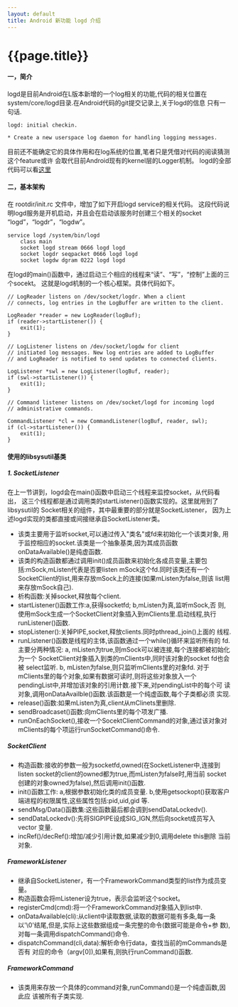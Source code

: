 ```yaml
---
layout: default
title: Android 新功能 logd 介绍
---
```


{{page.title}}
======================

#### 一，简介

logd是目前Android在L版本新增的一个log相关的功能,代码的相关位置在
system/core/logd目录.在Android代码的git提交记录上,关于logd的信息
只有一句话.

    logd: initial checkin.

    * Create a new userspace log daemon for handling logging messages.

目前还不能确定它的具体作用和在log系统的位置,笔者只是凭借对代码的阅读猜测这个feature或许
会取代目前Android现有的kernel层的Logger机制。
logd的全部代码可以看[这里](https://android.googlesource.com/platform/system/core/+/882f856668331488d9bbaec429de7aac5d7978c9/logd)

#### 二，基本架构

在 rootdir/init.rc 文件中，增加了如下开启logd service的相关代码。
这段代码说明logd服务是开机启动，并且会在启动该服务时创建三个相关的socket
“logd”，“logdr”，“logdw”。

    service logd /system/bin/logd
        class main
        socket logd stream 0666 logd logd 
        socket logdr seqpacket 0666 logd logd 
        socket logdw dgram 0222 logd logd 
            
在logd的main()函数中，通过启动三个相应的线程来“读”、“写”，“控制”上面的三个socekt。
这就是logd机制的一个核心框架。具体代码如下。
    
    // LogReader listens on /dev/socket/logdr. When a client
    // connects, log entries in the LogBuffer are written to the client.
    
    LogReader *reader = new LogReader(logBuf);
    if (reader->startListener()) {
        exit(1);
    }
    
    // LogListener listens on /dev/socket/logdw for client
    // initiated log messages. New log entries are added to LogBuffer
    // and LogReader is notified to send updates to connected clients.
    
    LogListener *swl = new LogListener(logBuf, reader);
    if (swl->startListener()) {
        exit(1);
    }
    
    // Command listener listens on /dev/socket/logd for incoming logd
    // administrative commands.
    
    CommandListener *cl = new CommandListener(logBuf, reader, swl);
    if (cl->startListener()) {
        exit(1);
    }
    
#### 使用的libsysutil基类

##### 1. SocketListener

在上一节讲到，logd会在main()函数中启动三个线程来监控socket，从代码看出，
这三个线程都是通过调用类的startListener()函数实现的。这里就用到了libsysutil的
Socket相关的组件，其中最重要的部分就是SocketListener，
因为上述logd实现的类都直接或间接继承自SocketListener类。

- 该类主要用于监听socket,可以通过传入"类名"或fd来初始化一个该类对象,
   用于监控相应的socket.该类是一个抽象基类,因为其成员函数
   onDataAvailable()是纯虚函数.
- 该类的构造函数都通过调用init()成员函数来初始化各成员变量,主要包
   括:mSock,mListen代表是否要listen mSock这个fd.同时该类还有一个
   SocketClient的list,用来存放mSock上的连接(如果mListen为false,则该
   list用来存放mSock自己).
- 析构函数:关掉socket,释放每个client.
- startListener()函数工作:a,获得socketfd; b,mListen为真,监听mSock,否
   则,使用mSock生成一个SocketClient对象插入到mClients里.启动线程,执行
   runListener()函数.
- stopListener():关掉PIPE,socket,释放clients.同时pthread_join()上面的
   线程.
- runListener()函数是线程的主体,该函数通过一个while()循环来监听所有的
   fd.主要分两种情况:
   a, mListen为true,则mSock可以被连接,每个连接都被初始化为一个
   SocketClient对象插入到类的mClients中,同时该对象的socket fd也会被
   select监听.
   b, mListen为false,则只监听mClients里的对象fd.
   对于mClients里的每个对象,如果有数据可读时,则将这些对象放入一个
   pendingList中,并增加该对象的引用计数.接下来,对pendingList中的每个可
   读对象,调用onDataAvailble()函数.该函数是一个纯虚函数,每个子类都必须
   实现.
- release()函数:如果mListen为真,client从mClinets里删除.
- sendBroadcaset()函数:向mClients里的每个项发广播.
- runOnEachSocket(),接收一个SocektClientCommand的对象,通过该对象对
   mClients的每个项运行runSocketCommand()命令.

##### SocketClient

- 构造函数:接收的参数一般为socketfd,owned(在SocketListener中,连接到
   listen socket的client的owned都为true,而mListen为false时,用当前
   socket创建的对象owned为false),然后调用init()函数.
- init()函数工作:
   a,根据参数初始化类的成员变量.
   b,使用getsockopt()获取客户端进程的权限属性,这些属性包括:pid,uid,gid
   等.
- sendMsg/Data()函数集:这些函数最后都会调到sendDataLockedv().
- sendDataLockedv():先将SIGPIPE设成SIG_IGN,然后向socket成员写入vector
   变量.
- incRef()/decRef():增加/减少引用计数,如果减少到0,调用delete this删除
   当前对象.

##### FrameworkListener

- 继承自SocketListener，有一个FrameworkCommand类型的list作为成员变量。
- 构造函数会将mListener设为true，表示会监听这个socket。
- registerCmd(cmd):将一个FrameworkCommand对象插入到list中.
- onDataAvailable(cli):从client中读取数据,读取的数据可能有多条,每一条
   以'\0'结尾,但是,实际上这些数据组成一条完整的命令(数据可能是命令+参
   数),对每一条调用dispatchCommand()命令.
- dispatchCommand(cli,data):解析命令行data，查找当前的mCommands是否有
   对应的命令（argv\[0\]),如果有,则执行runCommand()函数.

##### FrameworkCommand

- 该类用来存放一个具体的command对象,runCommand()是一个纯虚函数,因此应
   该被所有子类实现.

